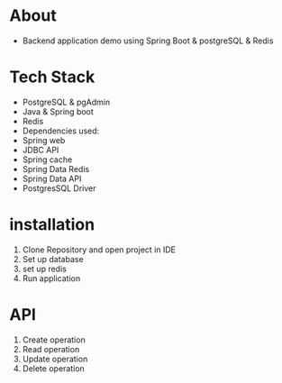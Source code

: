 # About
- Backend application demo using Spring Boot & postgreSQL & Redis
# Tech Stack 
 - PostgreSQL & pgAdmin
 - Java & Spring boot
 - Redis
 - Dependencies used:
 - Spring web
 - JDBC API
 - Spring cache
 - Spring Data Redis
 - Spring Data API
 - PostgresSQL Driver
# installation
1. Clone Repository and open project in IDE
2. Set up database
3. set up redis 
4. Run application
# API 
1. Create operation
2. Read  operation
3. Update operation
4. Delete operation

